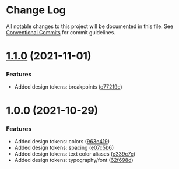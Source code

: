 # Change Log

All notable changes to this project will be documented in this file.
See [Conventional Commits](https://conventionalcommits.org) for commit guidelines.

# [1.1.0](https://github.com/felleslosninger/tlp-design-admin/compare/@digdir/ds-tokens@1.0.0...@digdir/ds-tokens@1.1.0) (2021-11-01)


### Features

* Added design tokens: breakpoints ([c77219e](https://github.com/felleslosninger/tlp-design-admin/commit/c77219ef63355aa26f6c8c40039c18efc76e127a))





# 1.0.0 (2021-10-29)


### Features

* Added design tokens: colors ([963e419](https://github.com/felleslosninger/tlp-design-admin/commit/963e419389ab25ab85c74390b20645d398e5495a))
* Added design tokens: spacing ([e07c5b6](https://github.com/felleslosninger/tlp-design-admin/commit/e07c5b650f6b70cde5b40ed7c6be688885396ca4))
* Added design tokens: text color aliases ([e339c7c](https://github.com/felleslosninger/tlp-design-admin/commit/e339c7c0ca3a3083627aaccc26cf10539ce66a82))
* Added design tokens: typography/font ([62f698d](https://github.com/felleslosninger/tlp-design-admin/commit/62f698d60b3b3f71afca2d7cde1e798b216fd26f))
